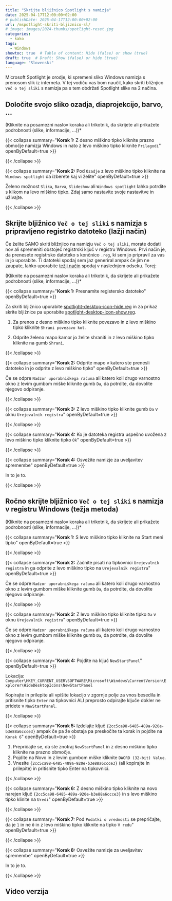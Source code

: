 ```yaml
---
title: "Skrijte bljižnico Spotlight s namizja"
date: 2025-04-17T12:00:00+02:00
# publishDate: 2025-04-17T12:00:00+02:00
url: /mspotlight-skriti-bljiznico-sl/
# image: images/2024-thumbs/spotlight-reset.jpg
categories: 
  - kako
tags: 
  - Windows
showtoc: true  # Table of content: Hide (false) or show (true)
draft: true  # Draft: Show (false) or hide (true)
language: "Slovenski"
---
```


Microsoft Spotlight je orodje, ki spremeni sliko Windows namizja s prenosom slik iz interneta. V tej vodiču vas bom naučil, kako skriti bližnjico `Več o tej sliki` s namizja pa s tem obdržati Spotlight slike na 2 načina.

## Določite svojo sliko ozadja, diaprojekcijo, barvo, ...

(Kliknite na posamezni naslov koraka ali trikotnik, da skrijete ali prikažete podrobnosti (slike, informacije, ...))*

{{< collapse summary="**Korak 1:** Z desno miškino tipko kliknite prazno območje namizja Windows in nato z levo miškino tipko kliknite `Prilagodi`" openByDefault=true >}}

 

{{< /collapse >}}

{{< collapse summary="**Korak 2:** Pod `Ozadje` z levo miškino tipko kliknite na `Windows spotlight` da izberete kaj vi želite" openByDefault=true >}}

 Želeno možnost `Slika`, `Barva`, `Slideshow` ali `Windows spotlight` lahko potrdite s klikom na levo miškino tipko. Zdaj samo nastavite svoje nastavitve in uživajte.

{{< /collapse >}}

## Skrijte bljižnico `Več o tej sliki` s namizja s pripravljeno registrko datoteko (lažji način)

Če želite SAMO skriti bližnjico na namizju `Več o tej sliki`, morate dodati nov ali spremeniti obstoječ registrski ključ v registru Windows. Prvi način je, da prenesete registrsko datoteko s končnico `.reg`, ki sem jo pripravil za vas in jo uporabite. Ti datoteki spodaj sem jaz generiral ampak če jim ne zaupate, lahko uporabite [težji način](#ročno-skrijte-bljižnico-več-o-tej-sliki-s-namizja-v-registru-windows-težja-metoda "Kliknite/tapnite da skočite na ta odsek!") spodaj v naslednjem odseku. Torej:

(Kliknite na posamezni naslov koraka ali trikotnik, da skrijete ali prikažete podrobnosti (slike, informacije, ...))*

{{< collapse summary="**Korak 1:** Presnamite registersko datoteko" openByDefault=true >}}

 Za skriti bljižnico uporabite [spotlight-desktop-icon-hide.reg](/scripts/spotlight-desktop-icon-hide.reg "Click/tap to download the file!") in za prikaz skrite bljižnice pa uporabite [spotlight-desktop-icon-show.reg](/scripts/spotlight-desktop-icon-show.reg "Click/tap to download the file!").

 1. Za prenos z desno miškino tipko kliknite povezavo in z levo miškino tipko kliknite `Shrani povezavo kot`.

    

 2. Odprite želeno mapo kamor jo želite shraniti in z levo miškino tipko kliknite na gumb `Shrani`.



{{< /collapse >}}

{{< collapse summary="**Korak 2:** Odprite mapo v katero ste prenesli datoteko in jo odprite z levo miškino tipko" openByDefault=true >}}

 Če se odpre `Nadzor uporabniškega računa` ali katero koli drugo varnostno okno z levim gumbom miške kliknite gumb `Da`, da potrdite, da dovolite njegovo odpiranje.

{{< /collapse >}}

{{< collapse summary="**Korak 3:** Z levo miškino tipko kliknite gumb `Da` v oknu `Urejevalnik registra`" openByDefault=true >}}



{{< /collapse >}}

{{< collapse summary="**Korak 4:** Ko je datoteka registra uspešno uvožena z levo miškino tipko kliknite tipko `Ok`" openByDefault=true >}}

  

{{< /collapse >}}

{{< collapse summary="**Korak 4:** Osvežite namizje za uveljavitev spremembe" openByDefault=true >}}

  In to je to.

{{< /collapse >}}

## Ročno skrijte bljižnico `Več o tej sliki` s namizja v registru Windows (težja metoda)

(Kliknite na posamezni naslov koraka ali trikotnik, da skrijete ali prikažete podrobnosti (slike, informacije, ...))*

{{< collapse summary="**Korak 1:** S levo miškino tipko kliknite na Start meni tipko" openByDefault=true >}}



{{< /collapse >}}

{{< collapse summary="**Korak 2:** Začnite pisati na tipkovnici `Urejevalnik registra` in ga odprite z levo miškino tipko na `Urejevalnik registra`" openByDefault=true >}}

  Če se odpre `Nadzor uporabniškega računa` ali katero koli drugo varnostno okno z levim gumbom miške kliknite gumb `Da`, da potrdite, da dovolite njegovo odpiranje.

{{< /collapse >}}

{{< collapse summary="**Korak 3:** Z levo miškino tipko kliknite tipko `Da` v oknu `Urejevalnik registra`" openByDefault=true >}}

  Če se odpre `Nadzor uporabniškega računa` ali katero koli drugo varnostno okno z levim gumbom miške kliknite gumb `Da`, da potrdite, da dovolite njegovo odpiranje.

{{< /collapse >}}

{{< collapse summary="**Korak 4:** Pojdite na ključ `NewStartPanel`" openByDefault=true >}}

  Lokacija: `Computer\HKEY_CURRENT_USER\SOFTWARE\Microsoft\Windows\CurrentVersion\Explorer\HideDesktopIcons\NewStartPanel`

Kopirajte in prilepite ali vpišite lokacijo v zgornje polje za vnos besedila in pritisnite tipko `Enter` na tipkovnici ALI preprosto odpirajte ključe dokler ne pridete v `NewStartPanel`.

{{< /collapse >}}

{{< collapse summary="**Korak 5:** Izdelajte ključ `{2cc5ca98-6485-489a-920e-b3e88a6ccce3}` ampak če pa že obstaja pa preskočite ta korak in pojdite na `Korak 6`" openByDefault=true >}}

  1. Prepričajte se, da ste znotraj `NewStartPanel` in z desno miškino tipko kliknite na prazno območje.
  2. Pojdite na Novo in z levim gumbom miške kliknite `DWORD (32-bit) Value`.
  3. Vnesite `{2cc5ca98-6485-489a-920e-b3e88a6ccce3}` (ali kopirajte in prilepite) in pritisnite tipko Enter na tipkovnici.

{{< /collapse >}}

{{< collapse summary="**Korak 6:** Z desno miškino tipko kliknite na novo narejen ključ `{2cc5ca98-6485-489a-920e-b3e88a6ccce3}` in s levo miškino tipko klinite na `Uredi`" openByDefault=true >}}

 

{{< /collapse >}}

{{< collapse summary="**Korak 7:** Pod `Podatki o vrednosti` se prepričajte, da je `1` in ne `0` in z levo miškino tipko kliknite na tipko `V redu`" openByDefault=true >}}

  

{{< /collapse >}}

{{< collapse summary="**Korak 8:** Osvežite namizje za uveljavitev spremembe" openByDefault=true >}}

  In to je to.

{{< /collapse >}}

## Video verzija
<!--
{{< youtube "" >}}
-->